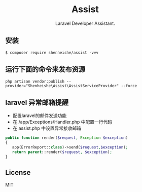 <h1 align="center"> Assist </h1>

<p align="center"> Laravel Developer Assistant.</p>


## 安装

```shell
$ composer require shenheishe/assist -vvv
```

## 运行下面的命令来发布资源

```shell
php artisan vendor:publish --provider="Shenheishe\Assist\AssistServiceProvider" --force
```

## laravel 异常邮箱提醒

- 配置laravel的邮件发送功能
- 在 /app/Exceptions/Handler.php 中配置一行代码
- 在 assist.php 中设置异常接收邮箱

```php
public function render($request, Exception $exception)
{
   app(ErrorReport::class)->send($request,$exception);
   return parent::render($request, $exception);
}
```

## License

MIT